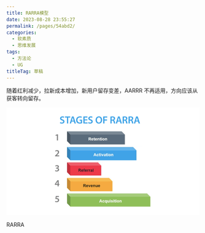 ```yaml
---
title: RARRA模型
date: 2023-08-28 23:55:27
permalink: /pages/54abd2/
categories: 
  - 软素质
  - 思维发展
tags: 
  - 方法论
  - UG
titleTag: 草稿
---
```


随着红利减少，拉新成本增加，新用户留存变差，AARRR 不再适用，方向应该从获客转向留存。

![Alt text](../../@assets/img/image-37.png)

RARRA

